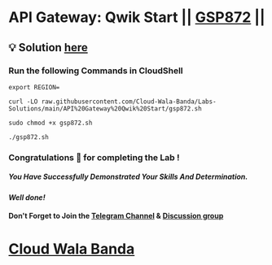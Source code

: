 # API Gateway: Qwik Start || [GSP872](https://www.cloudskillsboost.google/focuses/17996?parent=catalog) ||

## 💡 Solution [here](https://youtu.be/5Ae2ftnjJfM)

### Run the following Commands in CloudShell

```
export REGION=
```
```
curl -LO raw.githubusercontent.com/Cloud-Wala-Banda/Labs-Solutions/main/API%20Gateway%20Qwik%20Start/gsp872.sh

sudo chmod +x gsp872.sh

./gsp872.sh
```

### Congratulations 🎉 for completing the Lab !

##### *You Have Successfully Demonstrated Your Skills And Determination.*

#### *Well done!*

#### Don't Forget to Join the [Telegram Channel](https://t.me/cloudwalabanda) & [Discussion group](https://t.me/cloudwalabandachats)

# [Cloud Wala Banda](https://www.youtube.com/@cloudwalabanda)
